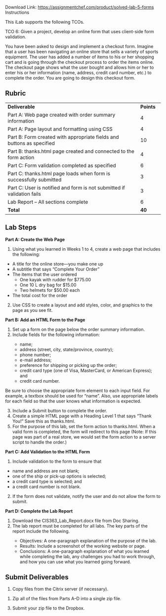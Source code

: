 Download Link: https://assignmentchef.com/product/solved-lab-5-forms
<br>
Instructions<strong></strong>

This iLab supports the following TCOs.

TCO 6: Given a project, develop an online form that uses client-side form validation.

You have been asked to design and implement a checkout form. Imagine that a user has been navigating an online store that sells a variety of sports equipment. The user has added a number of items to his or her shopping cart and is going through the checkout process to order the items online. The checkout page shows what the user bought and allows him or her to enter his or her information (name, address, credit card number, etc.) to complete the order. You are going to design this checkout form.

<h2>Rubric</h2>

<table width="534">

 <tbody>

  <tr>

   <td width="474"><strong>Deliverable</strong></td>

   <td width="60"><strong>Points</strong></td>

  </tr>

  <tr>

   <td width="474">Part A: Web page created with order summary information</td>

   <td width="60">4</td>

  </tr>

  <tr>

   <td width="474">Part A: Page layout and formatting using CSS</td>

   <td width="60">4</td>

  </tr>

  <tr>

   <td width="474">Part B: Form created with appropriate fields and buttons as specified</td>

   <td width="60">10</td>

  </tr>

  <tr>

   <td width="474">Part B: thanks.html page created and connected to the form action</td>

   <td width="60">4</td>

  </tr>

  <tr>

   <td width="474">Part C: Form validation completed as specified</td>

   <td width="60">6</td>

  </tr>

  <tr>

   <td width="474">Part C: thanks.html page loads when form is successfully submitted</td>

   <td width="60">3</td>

  </tr>

  <tr>

   <td width="474">Part C: User is notified and form is not submitted if validation fails</td>

   <td width="60">3</td>

  </tr>

  <tr>

   <td width="474">Lab Report – All sections complete</td>

   <td width="60">6</td>

  </tr>

  <tr>

   <td width="474"><strong>Total</strong></td>

   <td width="60"><strong>40</strong></td>

  </tr>

 </tbody>

</table>

<h2>Lab Steps</h2>

<strong>Part A: Create the Web Page</strong>

<ol>

 <li>Using what you learned in Weeks 1 to 4, create a web page that includes the following:</li>

</ol>

<ul>

 <li>A title for the online store—you make one up</li>

 <li>A subtitle that says “Complete Your Order”</li>

 <li>The items that the user ordered

  <ul>

   <li>One kayak with rudder for $775.00</li>

   <li>One 10 L dry bag for $15.00</li>

   <li>Two helmets for $50.00 each</li>

  </ul></li>

 <li>The total cost for the order</li>

</ul>

<ol start="2">

 <li>Use CSS to create a layout and add styles, color, and graphics to the page as you see fit.</li>

</ol>

<strong>Part B: Add an HTML Form to the Page</strong>

<ol>

 <li>Set up a form on the page below the order summary information.</li>

 <li>Include fields for the following information:</li>

</ol>

<ol>

 <li style="list-style-type: none;">

  <ul>

   <li>name;</li>

   <li>address (street, city, state/province, country);</li>

   <li>phone number;</li>

   <li>e-mail address;</li>

   <li>preference for shipping or picking up the order;</li>

   <li>credit card type (one of Visa, MasterCard, or American Express); and</li>

   <li>credit card number.</li>

  </ul></li>

</ol>

Be sure to choose the appropriate form element to each input field. For example, a textbox should be used for “name”. Also, use appropriate labels for each field so that the user knows what information is expected.

<ol start="3">

 <li>Include a Submit button to complete the order.</li>

 <li>Create a simple HTML page with a Heading Level 1 that says “Thank You!” Save this as thanks.html.</li>

 <li>For the purpose of this lab, set the form action to thanks.html. When a valid form is completed, the form will redirect to this page (Note: If this page was part of a real store, we would set the form action to a server script to handle the order.)</li>

</ol>

<strong>Part C: Add Validation to the HTML Form</strong>

<ol>

 <li>Include validation to the form to ensure that</li>

</ol>

<ul>

 <li>name and address are not blank;</li>

 <li>one of the ship or pick-up options is selected;</li>

 <li>a credit card type is selected; and</li>

 <li>a credit card number is not blank.</li>

</ul>

<ol start="2">

 <li>If the form does not validate, notify the user and do not allow the form to submit.</li>

</ol>

<strong>Part D: Complete the Lab Report</strong>

<ol>

 <li>Download the CIS363_Lab_Report.docx file from Doc Sharing.</li>

 <li>The lab report must be completed for all labs. The key parts of the report include the following.</li>

</ol>

<ol>

 <li style="list-style-type: none;">

  <ul>

   <li>Objectives: A one-paragraph explanation of the purpose of the lab.</li>

   <li>Results: Include a screenshot of the working website or page.</li>

   <li>Conclusions: A one-paragraph explanation of what you learned while completing the lab, any challenges you had to work through, and how you can use what you learned going forward.</li>

  </ul></li>

</ol>

<h2>Submit Deliverables</h2>

<ol>

 <li>Copy files from the Citrix server (if necessary).</li>

</ol>

<ol>

 <li>Zip all of the files from Parts A–D into a single zip file.</li>

</ol>

<ol start="3">

 <li>Submit your zip file to the Dropbox.</li>

</ol>